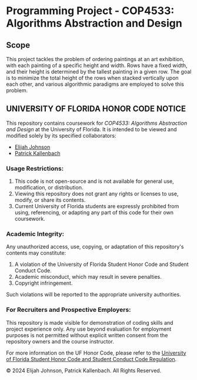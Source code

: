 # Programming Project - COP4533: Algorithms Abstraction and Design

## Scope
This project tackles the problem of ordering paintings at an art exhibition, with each painting of a specific height and width. Rows have a fixed width, and their height is determined by the tallest painting in a given row. The goal is to minimize the total height of the rows when stacked vertically upon each other, and various algorithmic paradigms are employed to solve this problem. 

## UNIVERSITY OF FLORIDA HONOR CODE NOTICE

This repository contains coursework for *COP4533: Algorithms Abstraction and Design* at the University of Florida. It is intended to be viewed and modified solely by its specified collaborators:

- [Elijah Johnson](https://github.com/eli-johnson-04)
- [Patrick Kallenbach](https://github.com/PatrickKallenbach)

### Usage Restrictions:
1. This code is not open-source and is not available for general use, modification, or distribution.
2. Viewing this repository does not grant any rights or licenses to use, modify, or share its contents.
3. Current University of Florida students are expressly prohibited from using, referencing, or adapting any part of this code for their own coursework.

### Academic Integrity:
Any unauthorized access, use, copying, or adaptation of this repository's contents may constitute:
1. A violation of the University of Florida Student Honor Code and Student Conduct Code.
2. Academic misconduct, which may result in severe penalties.
3. Copyright infringement.

Such violations will be reported to the appropriate university authorities.

### For Recruiters and Prospective Employers:
This repository is made visible for demonstration of coding skills and project experience only. Any use beyond evaluation for employment purposes is not permitted without explicit written consent from the repository owners and the course instructor.

For more information on the UF Honor Code, please refer to the [University of Florida Student Honor Code and Student Conduct Code Regulation](https://sccr.dso.ufl.edu/policies/student-honor-code-student-conduct-code/).

© 2024 Elijah Johnson, Patrick Kallenbach. All Rights Reserved.
